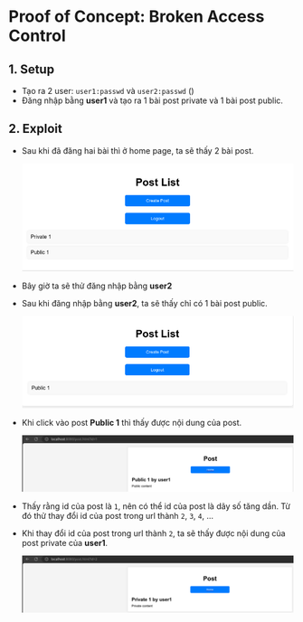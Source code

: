 # Proof of Concept: Broken Access Control

## 1. Setup

- Tạo ra 2 user: `user1:passwd` và `user2:passwd` ()
- Đăng nhập bằng **user1** và tạo ra 1 bài post private và 1 bài post
public.

## 2. Exploit

- Sau khi đã đăng hai bài thì ở home page, ta sẽ thấy 2 bài post.

    <img src="image.png" width="500">

- Bây giờ ta sẽ thử đăng nhập bằng **user2**

- Sau khi đăng nhập bằng **user2**, ta sẽ thấy chỉ có 1 bài post public.

    <img src="image-1.png" width="500">

- Khi click vào post **Public 1** thì thấy được nội dung của post.

    <img src="image-2.png" width="500">

- Thấy rằng id của post là `1`, nên có thể id của post là dãy số tăng dần.
Từ đó thử thay đổi id của post trong url thành `2`, `3`, `4`, ...

- Khi thay đổi id của post trong url thành `2`, ta sẽ thấy được nội dung của
post private của **user1**.

    <img src="image-3.png" alt="" width="500" />
